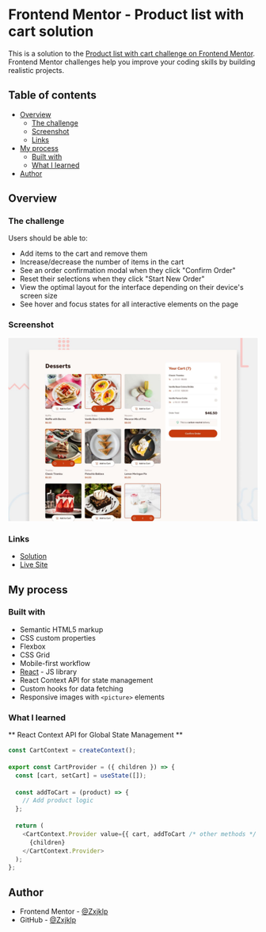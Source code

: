 # Frontend Mentor - Product list with cart solution

This is a solution to the [Product list with cart challenge on Frontend Mentor](https://www.frontendmentor.io/challenges/product-list-with-cart-5MmqLVAp_d). Frontend Mentor challenges help you improve your coding skills by building realistic projects.

## Table of contents

- [Overview](#overview)
  - [The challenge](#the-challenge)
  - [Screenshot](#screenshot)
  - [Links](#links)
- [My process](#my-process)
  - [Built with](#built-with)
  - [What I learned](#what-i-learned)
- [Author](#author)

## Overview

### The challenge

Users should be able to:

- Add items to the cart and remove them
- Increase/decrease the number of items in the cart
- See an order confirmation modal when they click "Confirm Order"
- Reset their selections when they click "Start New Order"
- View the optimal layout for the interface depending on their device's screen size
- See hover and focus states for all interactive elements on the page

### Screenshot

![Desktop Design](./preview.jpg)

### Links

- [Solution](https://www.frontendmentor.io/solutions/product-list-with-cart-VImIymvrdf)
- [Live Site](https://zxjklp.github.io/product-list-with-cart/)

## My process

### Built with

- Semantic HTML5 markup
- CSS custom properties
- Flexbox
- CSS Grid
- Mobile-first workflow
- [React](https://reactjs.org/) - JS library
- React Context API for state management
- Custom hooks for data fetching
- Responsive images with `<picture>` elements

### What I learned

** React Context API for Global State Management **

```javascript
const CartContext = createContext();

export const CartProvider = ({ children }) => {
  const [cart, setCart] = useState([]);

  const addToCart = (product) => {
    // Add product logic
  };

  return (
    <CartContext.Provider value={{ cart, addToCart /* other methods */ }}>
      {children}
    </CartContext.Provider>
  );
};
```

## Author

- Frontend Mentor - [@Zxjklp](https://www.frontendmentor.io/profile/Zxjklp)
- GitHub - [@Zxjklp](https://github.com/Zxjklp)
